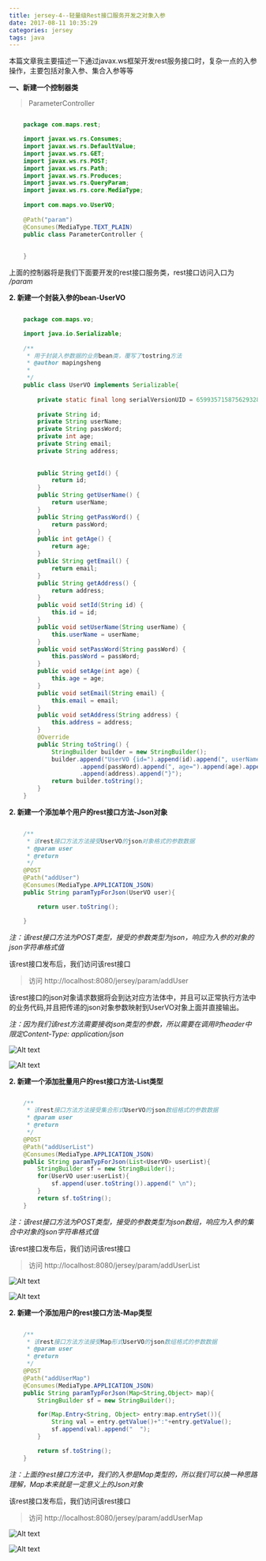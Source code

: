 ```yaml
---
title: jersey-4--轻量级Rest接口服务开发之对象入参
date: 2017-08-11 10:35:29
categories: jersey
tags: java
---
```


本篇文章我主要描述一下通过javax.ws框架开发rest服务接口时，复杂一点的入参操作，主要包括对象入参、集合入参等等

<!--more-->

**一、新建一个控制器类**


> ParameterController

```java

	package com.maps.rest;

	import javax.ws.rs.Consumes;
	import javax.ws.rs.DefaultValue;
	import javax.ws.rs.GET;
	import javax.ws.rs.POST;
	import javax.ws.rs.Path;
	import javax.ws.rs.Produces;
	import javax.ws.rs.QueryParam;
	import javax.ws.rs.core.MediaType;
	
	import com.maps.vo.UserVO;
	
	@Path("param")
	@Consumes(MediaType.TEXT_PLAIN)
	public class ParameterController {
	
		
	}

```

上面的控制器将是我们下面要开发的rest接口服务类，rest接口访问入口为 */param*


**2. 新建一个封装入参的bean-UserVO**

```java

	package com.maps.vo;

	import java.io.Serializable;
	
	/**
	 * 用于封装入参数据的业务bean类，覆写了tostring方法
	 * @author mapingsheng
	 *
	 */
	public class UserVO implements Serializable{
	
		private static final long serialVersionUID = 6599357158756293288L;
		
		private String id;
		private String userName;
		private String passWord;
		private int age;
		private String email;
		private String address;
		
		
		public String getId() {
			return id;
		}
		public String getUserName() {
			return userName;
		}
		public String getPassWord() {
			return passWord;
		}
		public int getAge() {
			return age;
		}
		public String getEmail() {
			return email;
		}
		public String getAddress() {
			return address;
		}
		public void setId(String id) {
			this.id = id;
		}
		public void setUserName(String userName) {
			this.userName = userName;
		}
		public void setPassWord(String passWord) {
			this.passWord = passWord;
		}
		public void setAge(int age) {
			this.age = age;
		}
		public void setEmail(String email) {
			this.email = email;
		}
		public void setAddress(String address) {
			this.address = address;
		}
		@Override
		public String toString() {
			StringBuilder builder = new StringBuilder();
			builder.append("UserVO {id=").append(id).append(", userName=").append(userName).append(", passWord=")
					.append(passWord).append(", age=").append(age).append(", email=").append(email).append(", address=")
					.append(address).append("}");
			return builder.toString();
		}
	}

```


**2. 新建一个添加单个用户的rest接口方法-Json对象**

```java

	/**
	 * 该rest接口方法方法接受UserVO的json对象格式的参数数据
	 * @param user
	 * @return
	 */
	@POST
	@Path("addUser")
	@Consumes(MediaType.APPLICATION_JSON)
	public String paramTypForJson(UserVO user){

		return user.toString();

	}

```

*注：该rest接口方法为POST类型，接受的参数类型为json，响应为入参的对象的json字符串格式值*


该rest接口发布后，我们访问该rest接口

> 访问 http://localhost:8080/jersey/param/addUser

该rest接口的json对象请求数据将会到达对应方法体中，并且可以正常执行方法中的业务代码,并且把传递的json对象参数映射到UserVO对象上面并直接输出。

*注：因为我们该rest方法需要接收json类型的参数，所以需要在调用时header中限定Content-Type: application/json*

![Alt text](http://soujava.com/images/paramjsontype.png)

![Alt text](http://soujava.com/images/paramjsontype3.png)


**2. 新建一个添加批量用户的rest接口方法-List类型**

```java

	/**
	 * 该rest接口方法方法接受集合形式UserVO的json数组格式的参数数据
	 * @param user
	 * @return
	 */
	@POST
	@Path("addUserList")
	@Consumes(MediaType.APPLICATION_JSON)
	public String paramTypForJson(List<UserVO> userList){
		StringBuilder sf = new StringBuilder();
		for(UserVO user:userList){
			sf.append(user.toString()).append(" \n");
		}
		return sf.toString();
	}

```

*注：该rest接口方法为POST类型，接受的参数类型为json数组，响应为入参的集合中对象的json字符串格式值*

该rest接口发布后，我们访问该rest接口

> 访问 http://localhost:8080/jersey/param/addUserList

![Alt text](http://soujava.com/images/paramjsontype4.png)

![Alt text](http://soujava.com/images/paramjsontype5.png)



**2. 新建一个添加用户的rest接口方法-Map类型**

```java

	/**
	 * 该rest接口方法方法接受Map形式UserVO的json数组格式的参数数据
	 * @param user
	 * @return
	 */
	@POST
	@Path("addUserMap")
	@Consumes(MediaType.APPLICATION_JSON)
	public String paramTypForJson(Map<String,Object> map){
		StringBuilder sf = new StringBuilder();

		for(Map.Entry<String, Object> entry:map.entrySet()){
			String val = entry.getValue()+":"+entry.getValue();
			sf.append(val).append("  ");
		}

		return sf.toString();
	}

```

*注：上面的rest接口方法中，我们的入参是Map类型的，所以我们可以换一种思路理解，Map本来就是一定意义上的Json对象*

该rest接口发布后，我们访问该rest接口

> 访问 http://localhost:8080/jersey/param/addUserMap

![Alt text](http://soujava.com/images/paramjsontype6.png)

![Alt text](http://soujava.com/images/paramjsontype7.png)

